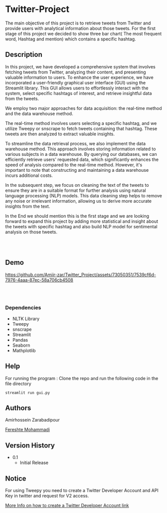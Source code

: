 # Twitter-Project

The main objective of this project is to retrieve tweets from Twitter and provide users with analytical information about those tweets. For the first stage of this project we decided to show three bar chart( The most frequent word, Hashtag and mention) which contains a specific hashtag. 

## Description
In this project, we have developed a comprehensive system that involves fetching tweets from Twitter, analyzing their content, and presenting valuable information to users. To enhance the user experience, we have incorporated a user-friendly graphical user interface (GUI) using the Streamlit library. This GUI allows users to effortlessly interact with the system, select specific hashtags of interest, and retrieve insightful data from the tweets. 

We employ two major approaches for data acquisition: the real-time method and the data warehouse method. 

The real-time method involves users selecting a specific hashtag, and we utilize Tweepy or snscrape to fetch tweets containing that hashtag. These tweets are then analyzed to extract valuable insights.

To streamline the data retrieval process, we also implement the data warehouse method. This approach involves storing information related to various subjects in a data warehouse. By querying our databases, we can efficiently retrieve users' requested data, which significantly enhances the speed of analysis compared to the real-time method. However, it's important to note that constructing and maintaining a data warehouse incurs additional costs.





In the subsequent step, we focus on cleaning the text of the tweets to ensure they are in a suitable format for further analysis using natural language processing (NLP) models. This data cleaning step helps to remove any noise or irrelevant information, allowing us to derive more accurate insights from the text.

In the End we should mention this is the first stage and we are looking forward to expand this project by adding more statistical and insight about the tweets with specific hashtag and also build NLP model for sentimental analysis on those tweets.

</br></br>

## Demo 
https://github.com/Amiir-zar/Twitter_Project/assets/73050351/7539cf6d-7976-4aaa-87ec-58a706cb4508

</br></br>

### Dependencies

* NLTK Library
* Tweepy
* snscrape
* Streamlit
* Pandas
* Seaborn
* Mathplotlib

## Help

For running the program : 
Clone the repo and run the following code in the file directory
```
streamlit run gui.py
```

## Authors

Amirhossein Zarabadipour

[Fereshte Mohammadi](https://github.com/fereshte-m)



## Version History

* 0.1
    * Initial Release

## Notice 

For using Tweepy you need to create a Twitter Developer Account and API Key in twitter and request for V2 access.

[More Info on how to create a Twitter Developer Account link](https://medium.com/@Nonso_Analytics/how-to-get-a-twitter-developer-account-and-api-key-a-beginners-guide-1c5c18765a9d)
